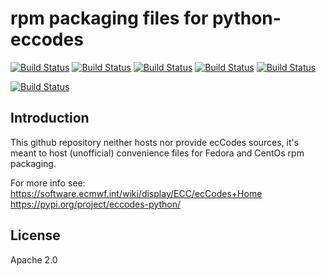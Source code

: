 # rpm packaging files for python-eccodes

[![Build Status](https://badges.herokuapp.com/travis/ARPA-SIMC/python-eccodes-rpm?branch=master&env=DOCKER_IMAGE=centos:7&label=centos7)](https://travis-ci.org/ARPA-SIMC/python-eccodes-rpm)
[![Build Status](https://badges.herokuapp.com/travis/ARPA-SIMC/python-eccodes-rpm?branch=master&env=DOCKER_IMAGE=centos:8&label=centos8)](https://travis-ci.org/ARPA-SIMC/python-eccodes-rpm)
[![Build Status](https://badges.herokuapp.com/travis/ARPA-SIMC/python-eccodes-rpm?branch=master&env=DOCKER_IMAGE=fedora:31&label=fedora31)](https://travis-ci.org/ARPA-SIMC/python-eccodes-rpm)
[![Build Status](https://badges.herokuapp.com/travis/ARPA-SIMC/python-eccodes-rpm?branch=master&env=DOCKER_IMAGE=fedora:32&label=fedora32)](https://travis-ci.org/ARPA-SIMC/python-eccodes-rpm)
[![Build Status](https://badges.herokuapp.com/travis/ARPA-SIMC/python-eccodes-rpm?branch=master&env=DOCKER_IMAGE=fedora:rawhide&label=fedorarawhide)](https://travis-ci.org/ARPA-SIMC/python-eccodes-rpm)

[![Build Status](https://copr.fedorainfracloud.org/coprs/simc/stable/package/python-eccodes/status_image/last_build.png)](https://copr.fedorainfracloud.org/coprs/simc/stable/package/python-eccodes/)

## Introduction

This github repository neither hosts nor provide ecCodes sources, it's meant to
host (unofficial) convenience files for Fedora and CentOs rpm packaging.

For more info see:
https://software.ecmwf.int/wiki/display/ECC/ecCodes+Home
https://pypi.org/project/eccodes-python/

## License

Apache 2.0

